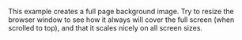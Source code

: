 <html>
<head>
  
<style>

  .container-lg { max-width: initial; }
  .px-3 { padding-right: 0px; padding-left: 0px; }
  .my-5 { margin-top: 0px; margin-bottom: 0px; }

.bg {
  width: 100vw;
  position: relative;
  left: calc(-50vw + 50%);
  /* The image used */
  background-image: url("/Water_place.png");

  /* Full height */
  height: 400px; 

  /* Center and scale the image nicely */
  background-position: center;
  background-repeat: no-repeat;
  background-size: cover;
}

</style>
</head>
<body>



<div class="bg"></div>

<p>This example creates a full page background image. Try to resize the browser window to see how it always will cover the full screen (when scrolled to top), and that it scales nicely on all screen sizes.</p>

</body>
</html>
